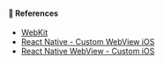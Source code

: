 #### 🔎 References

- [WebKit](https://developer.apple.com/documentation/webkit?language=objc)
- [React Native - Custom WebView iOS](https://github.com/facebook/react-native-website/blob/7d3e9e120e38a7ba928f6b173eb98f88b6f2f85f/docs/custom-webview-ios.md)
- [React Native WebView - Custom iOS](https://github.com/react-native-webview/react-native-webview/blob/master/docs/Custom-iOS.md)
